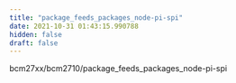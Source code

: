 ```yaml
---
title: "package_feeds_packages_node-pi-spi"
date: 2021-10-31 01:43:15.990788
hidden: false
draft: false
---
```


bcm27xx/bcm2710/package_feeds_packages_node-pi-spi

